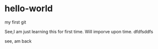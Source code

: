 # hello-world
my first git

See,I am just learning this for first time. Will imporve upon time.
dfdfsddfs  

see, am back

